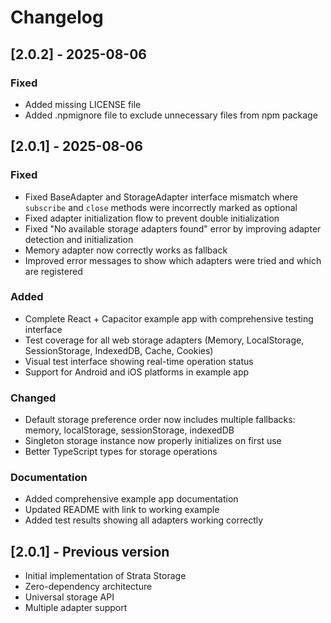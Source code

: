 # Changelog

## [2.0.2] - 2025-08-06

### Fixed
- Added missing LICENSE file
- Added .npmignore file to exclude unnecessary files from npm package

## [2.0.1] - 2025-08-06

### Fixed
- Fixed BaseAdapter and StorageAdapter interface mismatch where `subscribe` and `close` methods were incorrectly marked as optional
- Fixed adapter initialization flow to prevent double initialization
- Fixed "No available storage adapters found" error by improving adapter detection and initialization
- Memory adapter now correctly works as fallback
- Improved error messages to show which adapters were tried and which are registered

### Added
- Complete React + Capacitor example app with comprehensive testing interface
- Test coverage for all web storage adapters (Memory, LocalStorage, SessionStorage, IndexedDB, Cache, Cookies)
- Visual test interface showing real-time operation status
- Support for Android and iOS platforms in example app

### Changed
- Default storage preference order now includes multiple fallbacks: memory, localStorage, sessionStorage, indexedDB
- Singleton storage instance now properly initializes on first use
- Better TypeScript types for storage operations

### Documentation
- Added comprehensive example app documentation
- Updated README with link to working example
- Added test results showing all adapters working correctly

## [2.0.1] - Previous version
- Initial implementation of Strata Storage
- Zero-dependency architecture
- Universal storage API
- Multiple adapter support
